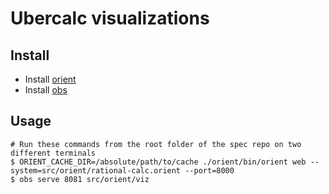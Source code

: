 # Ubercalc visualizations

## Install

- Install [orient](https://github.com/filecoin-project/orient)
- Install [obs](https://github.com/nicola/obs)

## Usage

```
# Run these commands from the root folder of the spec repo on two different terminals
$ ORIENT_CACHE_DIR=/absolute/path/to/cache ./orient/bin/orient web --system=src/orient/rational-calc.orient --port=8000
$ obs serve 8081 src/orient/viz
```

